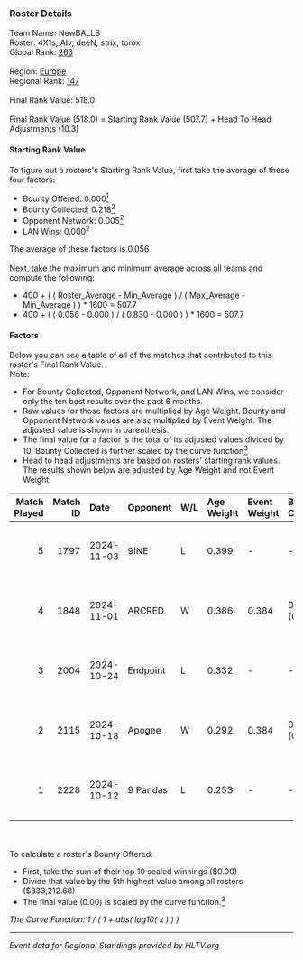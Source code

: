 ### Roster Details<br />
Team Name: NewBALLS<br />
Roster: 4X1s, Alv, deeN, strix, torox<br />
Global Rank: [263](../../standings_global_2025_03_03.md)<br />
<br />
Region: [Europe]( ../../standings_europe_2025_03_03.md)<br />
Regional Rank: [147]( ../../standings_europe_2025_03_03.md)<br />
<br />
Final Rank Value:  518.0<br />
<br />
Final Rank Value (518.0) = Starting Rank Value (507.7) + Head To Head Adjustments (10.3)<br />

#### Starting Rank Value<br />
To figure out a rosters's Starting Rank Value, first take the average of these four factors:<br />
- Bounty Offered: 0.000[<sup>1</sup>](#table2)
- Bounty Collected: 0.218[<sup>2</sup>](#table1)
- Opponent Network: 0.005[<sup>2</sup>](#table1)
- LAN Wins: 0.000[<sup>2</sup>](#table1)

The average of these factors is 0.056<br />
<br />
Next, take the maximum and minimum average across all teams and compute the following:<br />
- 400 + ( ( Roster_Average - Min_Average ) / ( Max_Average - Min_Average ) ) * 1600 = 507.7
- 400 + ( ( 0.056 - 0.000 ) / ( 0.830 - 0.000 ) ) * 1600 = 507.7


#### Factors<br />
Below you can see a table of all of the matches that contributed to this roster's Final Rank Value.<br />
Note:<br />

- For Bounty Collected, Opponent Network, and LAN Wins, we consider only the ten best results over the past 6 months.
- Raw values for those factors are multiplied by Age Weight. Bounty and Opponent Network values are also multiplied by Event Weight. The adjusted value is shown in parenthesis.
- The final value for a factor is the total of its adjusted values divided by 10. Bounty Collected is further scaled by the curve function[<sup>3</sup>](#curveFunction)
- Head to head adjustments are based on rosters' starting rank values. The results shown below are adjusted by Age Weight and not Event Weight
<span id="table1"></span><br />


| Match Played | Match ID | Date       | Opponent | W/L | Age Weight | Event Weight | Bounty Collected | Opponent Network | LAN Wins  | H2H Adj. | Roster                        |
| -: | -: | :- | :- | :- | :- | :- | :- | :- | :- | -: | :- |
|            5 |     1797 | 2024-11-03 | 9INE     | L   | 0.399      | -            | -                | -                | -         |    -2.46 | 4X1s, Alv, deeN, strix, torox |
|            4 |     1848 | 2024-11-01 | ARCRED   | W   | 0.386      | 0.384        | 0.015 (0.002)    | 0.285 (0.042)    | 0 (0.000) |     9.06 | 4X1s, Alv, deeN, strix, torox |
|            3 |     2004 | 2024-10-24 | Endpoint | L   | 0.332      | -            | -                | -                | -         |    -2.37 | 4X1s, Alv, deeN, strix, torox |
|            2 |     2115 | 2024-10-18 | Apogee   | W   | 0.292      | 0.384        | 0.003 (0.000)    | 0.103 (0.012)    | 0 (0.000) |     6.64 | 4X1s, Alv, deeN, strix, torox |
|            1 |     2228 | 2024-10-12 | 9 Pandas | L   | 0.253      | -            | -                | -                | -         |    -0.61 | 4X1s, Alv, deeN, strix, torox |

<br />
<span id="table2"></span><br />
To calculate a roster's Bounty Offered:<br />

- First, take the sum of their top 10 scaled winnings ($0.00)
- Divide that value by the 5th highest value among all rosters ($333,212.68)
- The final value (0.00) is scaled by the curve function.[<sup>3</sup>](#curveFunction)

<span id="curveFunction"></span>_The Curve Function: 1 / ( 1 + abs( log10( x ) ) )_<br />

---
_Event data for Regional Standings provided by HLTV.org_<br />
